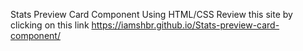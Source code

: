 Stats Preview Card Component Using HTML/CSS
Review this site by clicking on this link https://iamshbr.github.io/Stats-preview-card-component/
